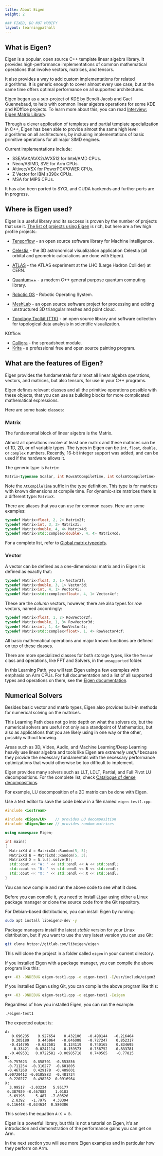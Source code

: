 ```yaml
---
title: About Eigen
weight: 2

### FIXED, DO NOT MODIFY
layout: learningpathall
---
```


## What is Eigen?

Eigen is a popular, open source C++ template linear algebra library. It provides high-performance implementations of common mathematical operations that involve vectors, matrices, and tensors.

It also provides a way to add custom implementations for related algorithms. It is generic enough to cover almost every use case, but at the same time offers optimal performance on all supported architectures.

Eigen began as a sub-project of KDE by Benoît Jacob and Gael Guennebaud, to help with common linear algebra operations for some KDE and KOffice projects. To learn more about this, you can read [Interview: Eigen Matrix Library](https://macresearch.org/interview-eigen-matrix-library/). 

Through a clever application of templates and partial template specialization in C++, Eigen has been able to provide almost the same high level algorithms on all architectures, by including implementations of basic primitive operations for all major SIMD engines.

Current implementations include:

* SSE/AVX/AVX2/AVX512 for Intel/AMD CPUs.
* Neon/ASIMD, SVE for Arm CPUs.
* Altivec/VSX for PowerPC/POWER CPUs.
* Z Vector for IBM s390x CPUs.
* MSA for MIPS CPUs.

It has also been ported to SYCL and CUDA backends and further ports are in progress.

## Where is Eigen used?

Eigen is a useful library and its success is proven by the number of projects that use it. 
[The list of projects using Eigen](https://eigen.tuxfamily.org/index.php?title=Main_Page#Projects_using_Eigen) is rich, but here are a few high profile projects:

* [Tensorflow](https://www.tensorflow.org/) - an open source software library for Machine Intelligence.
* [Celestia](https://celestiaproject.space/) - the 3D astronomical visualization application Celestia (all orbital and geometric calculations are done with Eigen).
* [ATLAS](https://home.cern/science/experiments/atlas) - the ATLAS experiment at the LHC (Large Hadron Collider) at CERN.
* [Quantum++](https://github.com/softwareQinc/qpp) - a modern C++ general purpose quantum computing library.

* [Robotic OS](https://www.ros.org/) - Robotic Operating System.
* [MeshLab](https://www.meshlab.net/) - an open source software project for processing and editing unstructured 3D triangular meshes and point cloud.
* [Topology Toolkit (TTK)](https://topology-tool-kit.github.io/) - an open source library and software collection for topological data analysis in scientific visualization.

KOffice:
* [Calligra](https://calligra.org/) - the spreadsheet module.
* [Krita](https://krita.org/en/) - a professional free and open source painting program.

## What are the features of Eigen?

Eigen provides the fundamentals for almost all linear algebra operations, vectors, and matrices, but also tensors, for use in your C++ programs.

Eigen defines relevant classes and all the primitive operations possible with these objects, that you can use as building blocks for more complicated mathematical expressions.

Here are some basic classes:

### Matrix

The fundamental block of linear algebra is the Matrix.

Almost all operations involve at least one matrix and these matrices can be of 1D, 2D, or of variable types.
The types in Eigen can be `int`, `float`, `double`, or `complex` numbers. Recently, 16-bit integer support was added, and can be used if the hardware allows it.

The generic type is `Matrix`:

```C++
Matrix<typename Scalar, int RowsAtCompileTime, int ColsAtCompileTime>
```

Note the `AtCompileTime` suffix in the type definition. This type is for matrices with known dimensions at compile time. For dynamic-size matrices there is a different type: `MatrixX`.

There are aliases that you can use for common cases. Here are some examples:

```C++
typedef Matrix<float, 2, 2> Matrix2f;
typedef Matrix<int, 3, 3> Matrix3i;
typedef Matrix<double, 4, 4> Matrix4d;
typedef Matrix<std::complex<double>, 4, 4> Matrix4cd;
```

For a complete list, refer to [Global matrix typedefs](https://libeigen.gitlab.io/docs/group__matrixtypedefs.html).

### Vector

A vector can be defined as a one-dimensional matrix and in Eigen it is defined as exactly that:

```C++
typedef Matrix<float, 2, 1> Vector2f;
typedef Matrix<double, 3, 1> Vector3d;
typedef Matrix<int, 4, 1> Vector4i;
typedef Matrix<std::complex<float>, 4, 1> Vector4cf;
```

These are the *column* vectors, however, there are also types for *row* vectors, named accordingly:

```C++
typedef Matrix<float, 1, 2> RowVector2f;
typedef Matrix<double, 1, 3> RowVector3d;
typedef Matrix<int, 1, 4> RowVector4i;
typedef Matrix<std::complex<float>, 1, 4> RowVector4cf;
```

All basic mathematical operations and major known functions are defined on top of these classes.

There are more specialized classes for both storage types, like the `Tensor` class and operations, like FFT and Solvers, in the `unsupported` folder.

In this Learning Path, you will test Eigen using a few examples with emphasis on Arm CPUs. For full documentation and a list of all supported types and operations on them, see the [Eigen documentation](https://libeigen.gitlab.io/docs/).

## Numerical Solvers

Besides basic vector and matrix types, Eigen also provides built-in methods for numerical solving on the matrices.

This Learning Path does not go into depth on what the solvers do, but the numerical solvers are useful not only as a standpoint of Mathematics, but also as applications that you are likely using in one way or the other, possibly without knowing. 

Areas such as 3D, Video, Audio, and Machine Learning/Deep Learning heavily use linear algebra and tools like Eigen are *extremely useful* because they provide the necessary fundamentals with the necessary performance optimizations that would otherwise be too difficult to implement.

Eigen provides many solvers such as LLT, LDLT, Partial, and Full Pivot LU decompositions. For the complete list, check [Catalogue of dense decompositions](https://libeigen.gitlab.io/docs/group__TopicLinearAlgebraDecompositions.html).

For example, LU decomposition of a 2D matrix can be done with Eigen. 

Use a text editor to save the code below in a file named `eigen-test1.cpp`:

```C++
#include <iostream>

#include <Eigen/LU>    // provides LU decomposition
#include <Eigen/Dense> // provides random matrices

using namespace Eigen;

int main()
{
  MatrixXd A = MatrixXd::Random(5, 5);
  MatrixXd B = MatrixXd::Random(5, 3);
  MatrixXd X = A.lu().solve(B);
  std::cout << "A: " << std::endl << A << std::endl;
  std::cout << "B: " << std::endl << B << std::endl;
  std::cout << "X: " << std::endl << X << std::endl;
}
```

You can now compile and run the above code to see what it does.

Before you can compile it, you need to install `Eigen` using either a Linux package manager or clone the source code from the Git repository.

For Debian-based distributions, you can install Eigen by running:

```bash
sudo apt install libeigen3-dev -y
```

Package managers install the latest *stable* version for your Linux distribution, but if you want to use the very latest version you can use Git:

```bash
git clone https://gitlab.com/libeigen/eigen
```

This will clone the project in a folder called `eigen` in your current directory. 

If you installed Eigen with a package manager, you can compile the above program like this:

```bash
g++ -O3 -DNDEBUG eigen-test1.cpp -o eigen-test1 -I/usr/include/eigen3
```

If you installed Eigen using Git, you can compile the above program like this:

```bash
g++ -O3 -DNDEBUG eigen-test1.cpp -o eigen-test1 -Ieigen
```

Regardless of how you installed Eigen, you can run the example: 

```bash
./eigen-test1
```

The expected output is:

```output
A:
   0.696235    0.927654    0.432106   -0.498144   -0.216464
   0.205189    0.445064   -0.046008   -0.727247    0.852317
  -0.414795   -0.632501    0.134119    0.740165    0.834695
    0.33421   0.0241114   -0.159573   -0.756752   -0.833781
  -0.469531   0.0722581 -0.00985718    0.740565    -0.77815
B:
 -0.757623   0.858701  -0.553856
 -0.711254  -0.316277  -0.601805
 -0.467268   0.429178  -0.489601
0.00720412 -0.0105883  -0.481724
  0.220277   0.498262  0.0916964
X:
  3.99517  -3.03234   5.95177
 0.387929 -0.467882    1.0183
 -5.69195     5.487  -7.80526
   2.8392   -1.7979   4.30394
 0.116448 -0.634634  0.580386
 ```

This solves the equation `A⋅X = B`.

Eigen is a powerful library, but this is not a tutorial on Eigen, it's an introduction and demonstration of the performance gains you can get on Arm.

In the next section you will see more Eigen examples and in particular how they perform on Arm.
